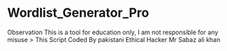 # Wordlist_Generator_Pro
Observation This is a tool for education only, I am not responsible for any misuse > This Script Coded By pakistani Ethical Hacker Mr Sabaz ali khan
